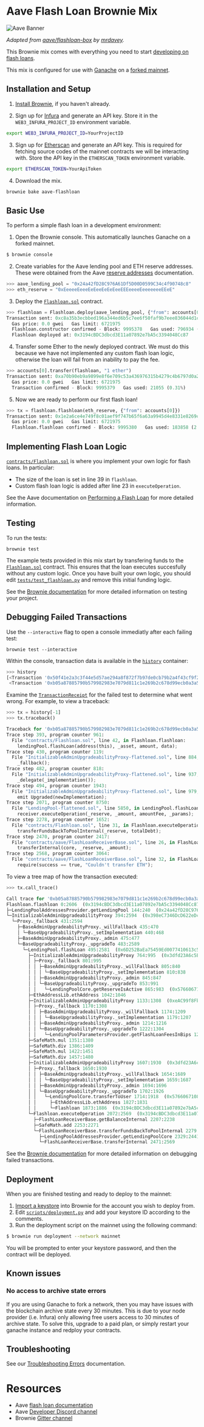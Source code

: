 # Aave Flash Loan Brownie Mix

![Aave Banner](box-img-sm.png)

*Adapted from [aave/flashloan-box](https://github.com/aave/flashloan-box) by [mrdavey](https://github.com/mrdavey/).*

This Brownie mix comes with everything you need to start [developing on flash loans](https://docs.aave.com/developers/tutorials/performing-a-flash-loan/...-in-your-project).

This mix is configured for use with [Ganache](https://github.com/trufflesuite/ganache-cli) on a [forked mainnet](https://eth-brownie.readthedocs.io/en/stable/network-management.html#using-a-forked-development-network).

## Installation and Setup

1. [Install Brownie](https://eth-brownie.readthedocs.io/en/stable/install.html), if you haven't already.

2. Sign up for [Infura](https://infura.io/) and generate an API key. Store it in the `WEB3_INFURA_PROJECT_ID` environment variable.

```bash
export WEB3_INFURA_PROJECT_ID=YourProjectID
```

3. Sign up for [Etherscan](www.etherscan.io) and generate an API key. This is required for fetching source codes of the mainnet contracts we will be interacting with. Store the API key in the `ETHERSCAN_TOKEN` environment variable.

```bash
export ETHERSCAN_TOKEN=YourApiToken
```

4. Download the mix.

```bash
brownie bake aave-flashloan
```

## Basic Use

To perform a simple flash loan in a development environment:

1. Open the Brownie console. This automatically launches Ganache on a forked mainnet.

```bash
$ brownie console
```

2. Create variables for the Aave lending pool and ETH reserve addresses. These were obtained from the Aave [reserve addresses](https://docs.aave.com/developers/developing-on-aave/deployed-contract-instances#reserves-assets) documentation.

```python
>>> aave_lending_pool = "0x24a42fD28C976A61Df5D00D0599C34c4f90748c8"
>>> eth_reserve = "0xEeeeeEeeeEeEeeEeEeEeeEEEeeeeEeeeeeeeEEeE"
```

3. Deploy the [`Flashloan.sol`](contracts/Flashloan.sol) contract.

```python
>>> flashloan = Flashloan.deploy(aave_lending_pool, {"from": accounts[0]})
Transaction sent: 0xc8a35b3ecbbed196a344ed6b5c7ee6f50faf9b7eee836044d1c7ffe10093ef45
  Gas price: 0.0 gwei   Gas limit: 6721975
  Flashloan.constructor confirmed - Block: 9995378   Gas used: 796934 (11.86%)
  Flashloan deployed at: 0x3194cBDC3dbcd3E11a07892e7bA5c3394048Cc87
```

4. Transfer some Ether to the newly deployed contract. We must do this because we have not implemented any custom flash loan logic, otherwise the loan will fail from an inability to pay the fee.

```python
>>> accounts[0].transfer(flashloan, "1 ether")
Transaction sent: 0xa70b90eb9a9899e8f6e709c53a436976315b4279c4b6797d0a293e169f94d5b4
  Gas price: 0.0 gwei   Gas limit: 6721975
  Transaction confirmed - Block: 9995379   Gas used: 21055 (0.31%)
```

5. Now we are ready to perform our first flash loan!

```python
>>> tx = flashloan.flashloan(eth_reserve, {"from": accounts[0]})
Transaction sent: 0x1e2a6ce4e749f8c01aef9f747b65f6a63a9945d4e8331e8269c000d3c6779644
  Gas price: 0.0 gwei   Gas limit: 6721975
  Flashloan.flashloan confirmed - Block: 9995380   Gas used: 183858 (2.74%)
```

## Implementing Flash Loan Logic

[`contracts/Flashloan.sol`](contracts/Flashloan.sol) is where you implement your own logic for flash loans. In particular:

* The size of the loan is set in line 39 in `flashloan`.
* Custom flash loan logic is added after line 23 in `executeOperation`.

See the Aave documentation on [Performing a Flash Loan](https://docs.aave.com/developers/tutorials/performing-a-flash-loan) for more detailed information.

## Testing

To run the tests:

```
brownie test
```

The example tests provided in this mix start by transfering funds to the [`Flashloan.sol`](contracts/Flashloan.sol) contract. This ensures that the loan executes succesfully without any custom logic. Once you have built your own logic, you should edit [`tests/test_flashloan.py`](tests/test_flashloan.py) and remove this initial funding logic.

See the [Brownie documentation](https://eth-brownie.readthedocs.io/en/stable/tests-pytest-intro.html) for more detailed information on testing your project.

## Debugging Failed Transactions

Use the `--interactive` flag to open a console immediatly after each failing test:

```
brownie test --interactive
```

Within the console, transaction data is available in the [`history`](https://eth-brownie.readthedocs.io/en/stable/api-network.html#txhistory) container:

```python
>>> history
[<Transaction '0x50f41e2a3c3f44e5d57ae294a8f872f7b97de0cb79b2a4f43cf9f2b6bac61fb4'>,
 <Transaction '0xb05a87885790b579982983e7079d811c1e269b2c678d99ecb0a3a5104a666138'>]
```

Examine the [`TransactionReceipt`](https://eth-brownie.readthedocs.io/en/stable/api-network.html#transactionreceipt) for the failed test to determine what went wrong. For example, to view a traceback:

```python
>>> tx = history[-1]
>>> tx.traceback()

Traceback for '0xb05a87885790b579982983e7079d811c1e269b2c678d99ecb0a3a5104a666138':
Trace step 393, program counter 961:
  File "contracts/Flashloan.sol", line 42, in Flashloan.flashloan:
    lendingPool.flashLoan(address(this), _asset, amount, data);
Trace step 430, program counter 119:
  File "InitializableAdminUpgradeabilityProxy-flattened.sol", line 884, in InitializableAdminUpgradeabilityProxy:
    _fallback();
Trace step 482, program counter 818:
  File "InitializableAdminUpgradeabilityProxy-flattened.sol", line 937, in Proxy._fallback:
    _delegate(_implementation());
Trace step 494, program counter 1943:
  File "InitializableAdminUpgradeabilityProxy-flattened.sol", line 979, in BaseUpgradeabilityProxy._upgradeTo:
    emit Upgraded(newImplementation);
Trace step 2071, program counter 8750:
  File "LendingPool-flattened.sol", line 5850, in LendingPool.flashLoan:
    receiver.executeOperation(_reserve, _amount, amountFee, _params);
Trace step 2278, program counter 1652:
  File "contracts/Flashloan.sol", line 31, in Flashloan.executeOperation:
    transferFundsBackToPoolInternal(_reserve, totalDebt);
Trace step 2470, program counter 2417:
  File "contracts/aave/FlashLoanReceiverBase.sol", line 26, in FlashLoanReceiverBase.transferFundsBackToPoolInternal:
    transferInternal(core, _reserve, _amount);
Trace step 2568, program counter 3064:
  File "contracts/aave/FlashLoanReceiverBase.sol", line 32, in FlashLoanReceiverBase.transferInternal:
    require(success == true, "Couldn't transfer ETH");
```

To view a tree map of how the transaction executed:

```python
>>> tx.call_trace()

Call trace for '0xb05a87885790b579982983e7079d811c1e269b2c678d99ecb0a3a5104a666138':
Flashloan.flashloan 0:2606  (0x3194cBDC3dbcd3E11a07892e7bA5c3394048Cc87)
├─LendingPoolAddressesProvider.getLendingPool 144:240  (0x24a42fD28C976A61Df5D00D0599C34c4f90748c8)
└─InitializableAdminUpgradeabilityProxy 394:2594  (0x398eC7346DcD622eDc5ae82352F02bE94C62d119)
  └─Proxy._fallback 431:2594
    ├─BaseAdminUpgradeabilityProxy._willFallback 435:470
    │ └─BaseUpgradeabilityProxy._setImplementation 440:468
    ├─BaseAdminUpgradeabilityProxy._admin 475:477
    └─BaseUpgradeabilityProxy._upgradeTo 483:2589
      └─LendingPool.flashLoan 495:2581  (0x6D252BaEa75459Ed0077410613c5f6e51cAb4750)
        ├─InitializableAdminUpgradeabilityProxy 764:995  (0x3dfd23A6c5E8BbcFc9581d2E864a68feb6a076d3)
        │ ├─Proxy._fallback 801:995
        │ │ ├─BaseAdminUpgradeabilityProxy._willFallback 805:840
        │ │ │ └─BaseUpgradeabilityProxy._setImplementation 810:838
        │ │ ├─BaseAdminUpgradeabilityProxy._admin 845:847
        │ │ └─BaseUpgradeabilityProxy._upgradeTo 853:991
        │ │   └─LendingPoolCore.getReserveIsActive 865:983  (0x5766067108e534419ce13F05899bC3E3F4344948)
        ├─EthAddressLib.ethAddress 1042:1046
        ├─InitializableAdminUpgradeabilityProxy 1133:1308  (0xeAC99f8Fb1996AeB153E8cF0842908973a48C66F)
        │ ├─Proxy._fallback 1170:1308
        │ │ ├─BaseAdminUpgradeabilityProxy._willFallback 1174:1209
        │ │ │ └─BaseUpgradeabilityProxy._setImplementation 1179:1207
        │ │ ├─BaseAdminUpgradeabilityProxy._admin 1214:1216
        │ │ └─BaseUpgradeabilityProxy._upgradeTo 1222:1304
        │ │   └─LendingPoolParametersProvider.getFlashLoanFeesInBips 1234:1296  (0xe800542e56208aC5c496A57926FA7647ed8E5f07)
        ├─SafeMath.mul 1351:1380
        ├─SafeMath.div 1386:1409
        ├─SafeMath.mul 1422:1451
        ├─SafeMath.div 1457:1480
        ├─InitializableAdminUpgradeabilityProxy 1607:1930  (0x3dfd23A6c5E8BbcFc9581d2E864a68feb6a076d3)
        │ ├─Proxy._fallback 1650:1930
        │ │ ├─BaseAdminUpgradeabilityProxy._willFallback 1654:1689
        │ │ │ └─BaseUpgradeabilityProxy._setImplementation 1659:1687
        │ │ ├─BaseAdminUpgradeabilityProxy._admin 1694:1696
        │ │ └─BaseUpgradeabilityProxy._upgradeTo 1702:1926
        │ │   └─LendingPoolCore.transferToUser 1714:1918  (0x5766067108e534419ce13F05899bC3E3F4344948)
        │ │     ├─EthAddressLib.ethAddress 1827:1831
        │ │     └─Flashloan 1873:1886  (0x3194cBDC3dbcd3E11a07892e7bA5c3394048Cc87)
        └─Flashloan.executeOperation 2072:2569  (0x3194cBDC3dbcd3E11a07892e7bA5c3394048Cc87)
          ├─FlashLoanReceiverBase.getBalanceInternal 2207:2238
          ├─SafeMath.add 2253:2271
          └─FlashLoanReceiverBase.transferFundsBackToPoolInternal 2279:2569
            ├─LendingPoolAddressesProvider.getLendingPoolCore 2329:2441  (0x24a42fD28C976A61Df5D00D0599C34c4f90748c8)
            └─FlashLoanReceiverBase.transferInternal 2471:2569
```

See the [Brownie documentation](https://eth-brownie.readthedocs.io/en/stable/core-transactions.html) for more detailed information on debugging failed transactions.

## Deployment

When you are finished testing and ready to deploy to the mainnet:

1. [Import a keystore](https://eth-brownie.readthedocs.io/en/stable/account-management.html#importing-from-a-private-key) into Brownie for the account you wish to deploy from.
2. Edit [`scripts/deployment.py`](scripts/deployment.py) and add your keystore ID according to the comments.
3. Run the deployment script on the mainnet using the following command:

```bash
$ brownie run deployment --network mainnet
```

You will be prompted to enter your keystore password, and then the contract will be deployed.

## Known issues

### No access to archive state errors

If you are using Ganache to fork a network, then you may have issues with the blockchain archive state every 30 minutes. This is due to your node provider (i.e. Infura) only allowing free users access to 30 minutes of archive state. To solve this, upgrade to a paid plan, or simply restart your ganache instance and redploy your contracts.

## Troubleshooting

See our [Troubleshooting Errors](https://docs.aave.com/developers/tutorials/troubleshooting-errors) documentation.

# Resources

 - Aave [flash loan documentation](https://docs.aave.com/developers/tutorials/performing-a-flash-loan)
 - Aave [Developer Discord channel](https://discord.gg/CJm5Jt3)
 - Brownie [Gitter channel](https://gitter.im/eth-brownie/community)

